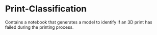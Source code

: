# Print-Classification

Contains a notebook that generates a model to identify if an 3D print has failed during the printing process.
